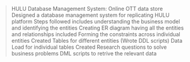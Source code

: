 > HULU Database Management System: Online OTT data store
> Designed a database management system for replicating HULU platform
> Steps followed includes understanding the business model and identifying the entities
> Creating ER diagram having all the entities and relationships included
> Forming the constraints across individual entities
> Created Tables for different entities (Wrote DDL scripts)
> Data Load for individual tables 
> Created Research questions to solve business problems
> DML scripts to retrive the relevant data
